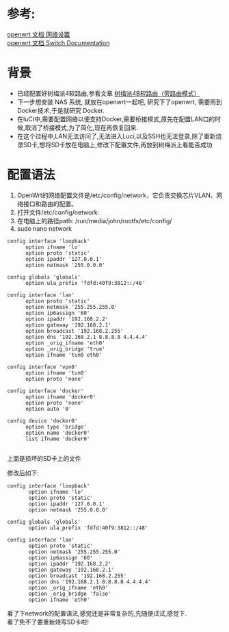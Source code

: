 
# 参考: 
[openwrt 文档   网络设置](https://openwrt.org/zh-cn/doc/uci/network)    
[openwrt 文档  Switch Documentation](https://openwrt.org/docs/guide-user/network/vlan/switch)   

# 背景
  - 已经配置好树梅派4软路由,参看文章 [树梅派4B软路由（旁路由模式）](https://github.com/AaG7xNnrgbzeyqc5woPS/OpenWrt/blob/master/%E6%A0%91%E6%A2%85%E6%B4%BE4B%E8%BD%AF%E8%B7%AF%E7%94%B1%EF%BC%88%E6%97%81%E8%B7%AF%E7%94%B1%E6%A8%A1%E5%BC%8F%EF%BC%89.md)
  - 下一步想安装 NAS 系统, 就放在openwrt一起吧, 研究下了openwrt, 需要用到Docker技术,于是就研究 Docker.
  - 在luCI中,需要配置网络以便支持Docker,需要桥接模式,原先在配置LAN口的时候,取消了桥接模式,为了简化,现在再恢复回来.
  - 在这个过程中,LAN无法访问了,无法进入Luci,以及SSH也无法登录,除了重新烧录SD卡,想将SD卡放在电脑上,修改下配置文件,再放到树梅派上看能否成功
  

# 配置语法
  1. OpenWrt的网络配置文件是/etc/config/network，它负责交换芯片VLAN、网络接口和路由的配置。   
  2. 打开文件/etc/config/network:
  3. 在电脑上的路径path:   /run/media/john/rootfs/etc/config/
  4. sudo  nano network
  
  ```
  config interface 'loopback'
        option ifname 'lo'
        option proto 'static'
        option ipaddr '127.0.0.1'
        option netmask '255.0.0.0'

config globals 'globals'
        option ula_prefix 'fdfd:40f9:3812::/48'

config interface 'lan'
        option proto 'static'
        option netmask '255.255.255.0'
        option ip6assign '60'
        option ipaddr '192.168.2.2'
        option gateway '192.168.2.1'
        option broadcast '192.168.2.255'
        option dns '192.168.2.1 8.8.8.8 4.4.4.4'
        option _orig_ifname 'eth0'
        option _orig_bridge 'true'
        option ifname 'tun0 eth0'

config interface 'vpn0'
        option ifname 'tun0'
        option proto 'none'

config interface 'docker'
        option ifname 'docker0'
        option proto 'none'
        option auto '0'

config device 'docker0'
        option type 'bridge'
        option name 'docker0'
        list ifname 'docker0'
        
```


 上面是损坏的SD卡上的文件    
 
 修改后如下:   
 ```
 config interface 'loopback'
        option ifname 'lo'
        option proto 'static'
        option ipaddr '127.0.0.1'
        option netmask '255.0.0.0'

config globals 'globals'
        option ula_prefix 'fdfd:40f9:3812::/48'

config interface 'lan'
        option proto 'static'
        option netmask '255.255.255.0'
        option ip6assign '60'
        option ipaddr '192.168.2.2'
        option gateway '192.168.2.1'
        option broadcast '192.168.2.255'
        option dns '192.168.2.1 8.8.8.8 4.4.4.4'
        option _orig_ifname 'eth0'
        option _orig_bridge 'false'
        option ifname 'eth0'
```
 看了下network的配置语法,感觉还是非常复杂的,先随便试试,感觉下.    
 看了免不了要重新烧写SD卡啦!      
 

  
